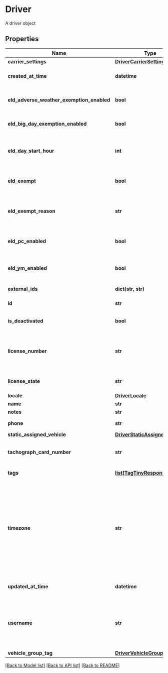 # Driver

A driver object
## Properties
Name | Type | Description | Notes
------------ | ------------- | ------------- | -------------
**carrier_settings** | [**DriverCarrierSettings**](DriverCarrierSettings.md) |  | [optional] 
**created_at_time** | **datetime** | The date and time this driver was created in RFC 3339 format. | [optional] 
**eld_adverse_weather_exemption_enabled** | **bool** | Flag indicating this driver may use Adverse Weather exemptions in ELD logs. | [optional] [default to False]
**eld_big_day_exemption_enabled** | **bool** | Flag indicating this driver may use Big Day exemption in ELD logs. | [optional] [default to False]
**eld_day_start_hour** | **int** | &#x60;0&#x60; indicating midnight-to-midnight ELD driving hours, &#x60;12&#x60; to indicate noon-to-noon driving hours. | [optional] [default to 0]
**eld_exempt** | **bool** | Flag indicating this driver is exempt from the Electronic Logging Mandate. | [optional] [default to False]
**eld_exempt_reason** | **str** | Reason that this driver is exempt from the Electronic Logging Mandate (see eldExempt). | [optional] 
**eld_pc_enabled** | **bool** | Flag indicating this driver may select the Personal Conveyance duty status in ELD logs. | [optional] [default to False]
**eld_ym_enabled** | **bool** | Flag indicating this driver may select the Yard Move duty status in ELD logs. | [optional] [default to False]
**external_ids** | **dict(str, str)** | The [external IDs](https://developers.samsara.com/docs/external-ids) for the given object. | [optional] 
**id** | **str** | Samsara ID for the driver. | [optional] 
**is_deactivated** | **bool** | A boolean indicating whether or not the driver is deactivated. | [optional] 
**license_number** | **str** | Driver&#39;s state issued license number. The combination of this number and &#x60;licenseState&#x60; must be unique. | [optional] 
**license_state** | **str** | Abbreviation of state that issued driver&#39;s license. | [optional] 
**locale** | [**DriverLocale**](DriverLocale.md) |  | [optional] 
**name** | **str** | Driver&#39;s name. | [optional] 
**notes** | **str** | Notes about the driver. | [optional] 
**phone** | **str** | Phone number of the driver. | [optional] 
**static_assigned_vehicle** | [**DriverStaticAssignedVehicle**](DriverStaticAssignedVehicle.md) |  | [optional] 
**tachograph_card_number** | **str** | Driver&#39;s assigned tachograph card number (Europe specific) | [optional] 
**tags** | [**list[TagTinyResponse]**](TagTinyResponse.md) | The tags this driver belongs to. | [optional] 
**timezone** | **str** | Home terminal timezone, in order to indicate what time zone should be used to calculate the ELD logs. Driver timezones use [IANA timezone database](https://www.iana.org/time-zones) keys (e.g. &#x60;America/Los_Angeles&#x60;, &#x60;America/New_York&#x60;, &#x60;Europe/London&#x60;, etc.). You can find a mapping of common timezone formats to IANA timezone keys [here](https://unicode.org/cldr/charts/latest/supplemental/zone_tzid.html). | [optional] [default to 'America/Los_Angeles']
**updated_at_time** | **datetime** | The date and time this driver was last updated in RFC 3339 format. | [optional] 
**username** | **str** | Driver&#39;s login username into the driver app. The username may not contain spaces or the &#39;@&#39; symbol. The username must be unique. | [optional] 
**vehicle_group_tag** | [**DriverVehicleGroupTag**](DriverVehicleGroupTag.md) |  | [optional] 

[[Back to Model list]](../README.md#documentation-for-models) [[Back to API list]](../README.md#documentation-for-api-endpoints) [[Back to README]](../README.md)



